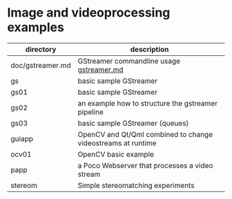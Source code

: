 # Image and videoprocessing examples

| directory| description |
|---|---|
|doc/gstreamer.md | GStreamer commandline usage [gstreamer.md](./doc/gstreamer.md) |
|gs |basic sample GStreamer|
|gs01| basic sample GStreamer
|gs02| an example how to structure the gstreamer pipeline
|gs03| basic sample GStreamer (queues)
|guiapp |OpenCV and Qt/Qml combined to change videostreams at runtime
|ocv01 |OpenCV basic example
|papp |a Poco Webserver that processes a video stream
|stereom | Simple stereomatching experiments
